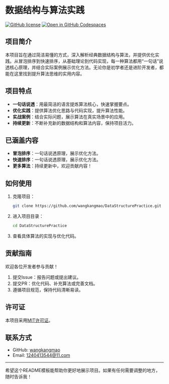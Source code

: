 # 数据结构与算法实践

[![GitHub license](https://img.shields.io/badge/license-MIT-blue.svg)](https://github.com/yourusername/your-repo-name/blob/master/LICENSE)
[![Open in GitHub Codespaces](https://github.com/codespaces/badge.svg)](https://github.com/codespaces/new)

## 项目简介

本项目旨在通过简洁易懂的方式，深入解析经典数据结构与算法，并提供优化实践。从冒泡排序到快速排序，从基础理论到代码实现，每一种算法都用“一句话”说透核心原理，并结合实际案例展示优化方法。无论你是初学者还是进阶开发者，都能在这里找到提升算法思维的实用内容。

## 项目特点
- **一句话说透**：用最简洁的语言提炼算法核心，快速掌握要点。
- **优化实践**：提供算法优化思路与代码实现，提升算法性能。
- **实战案例**：结合实际问题，展示算法在真实场景中的应用。
- **持续更新**：不断补充新的数据结构和算法内容，保持项目活力。

## 已涵盖内容
- **冒泡排序**：一句话说透原理，展示优化方法。
- **快速排序**：一句话说透原理，展示优化方法。
- **更多算法**：持续更新中，欢迎贡献内容！

## 如何使用
1. 克隆项目：
   ```bash
   git clone https://github.com/wangkangmao/DataStructurePractice.git
   ```
2. 进入项目目录：
   ```bash
   cd DataStructurePractice
   ```
3. 查看具体算法的实现与优化代码。

## 贡献指南
欢迎各位开发者参与贡献！
1. 提交Issue：报告问题或提出建议。
2. 提交PR：优化代码、补充算法或完善文档。
3. 遵循项目规范，保持代码清晰易读。

## 许可证
本项目采用[MIT许可证](./LICENSE)。

## 联系方式
- GitHub: [wangkangmao](https://github.com/wangkangmao)
- Email: 1240413544@11.com

---

希望这个README模板能帮助你更好地展示项目。如果有任何需要调整的地方，随时告诉我！